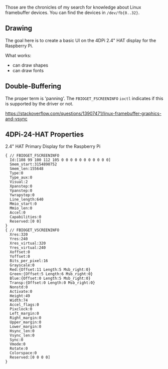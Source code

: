 
Those are the chronicles of my search for knowledge about Linux framebuffer devices.
You can find the devices in `/dev/fb{0..32}`.

## Drawing
The goal here is to create a basic UI on the 4DPi 2.4" HAT display for the Raspberry Pi.

What works:
- can draw shapes
- can draw fonts

## Double-Buffering
The proper term is 'panning'. The `FBIOGET_FSCREENINFO` `ioctl` indicates if this is supported by the driver or not.

https://stackoverflow.com/questions/13907471/linux-framebuffer-graphics-and-vsync


## 4DPi-24-HAT Properties
2.4" HAT Primary Display for the Raspberry Pi

```
{ // FBIOGET_FSCREENINFO
  Id:[108 99 100 112 105 0 0 0 0 0 0 0 0 0 0 0]
  Smem_start:3154890752
  Smem_len:155648
  Type:0
  Type_aux:0
  Visual:2
  Xpanstep:0
  Ypanstep:0
  Ywrapstep:0
  Line_length:640
  Mmio_start:0
  Mmio_len:0
  Accel:0
  Capabilities:0
  Reserved:[0 0]
}
{ // FBIOGET_VSCREENINFO
  Xres:320
  Yres:240
  Xres_virtual:320
  Yres_virtual:240
  Xoffset:0
  Yoffset:0
  Bits_per_pixel:16
  Grayscale:0
  Red:{Offset:11 Length:5 Msb_right:0}
  Green:{Offset:5 Length:6 Msb_right:0}
  Blue:{Offset:0 Length:5 Msb_right:0}
  Transp:{Offset:0 Length:0 Msb_right:0}
  Nonstd:0
  Activate:0
  Height:49
  Width:74
  Accel_flags:0
  Pixclock:0
  Left_margin:0
  Right_margin:0
  Upper_margin:0
  Lower_margin:0
  Hsync_len:0
  Vsync_len:0
  Sync:0
  Vmode:0
  Rotate:0
  Colorspace:0
  Reserved:[0 0 0 0]
}
```
